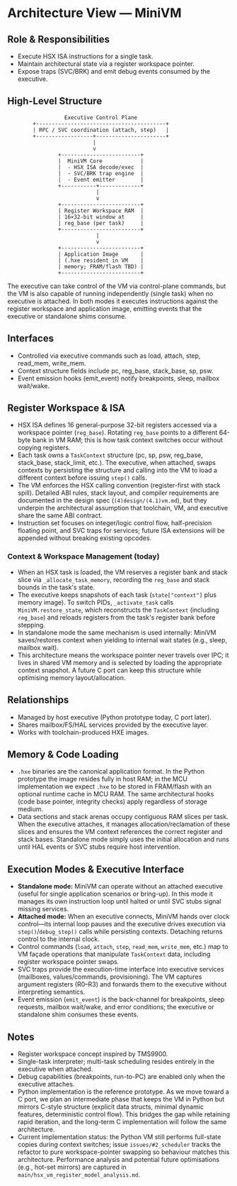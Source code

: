# Architecture View — MiniVM

## Role & Responsibilities
- Execute HSX ISA instructions for a single task.
- Maintain architectural state via a register workspace pointer.
- Expose traps (SVC/BRK) and emit debug events consumed by the executive.

## High-Level Structure
```
                  Executive Control Plane
        +-----------------------------------------+
        | RPC / SVC coordination (attach, step)   |
        +------------------+----------------------+
                           |
                           v
                +-------------------------+
                |  MiniVM Core            |
                |  - HSX ISA decode/exec  |
                |  - SVC/BRK trap engine  |
                |  - Event emitter        |
                +-----------+-------------+
                            |
                            v
                +-------------------------+
                | Register Workspace RAM  |
                | 16×32-bit window at     |
                | reg_base (per task)     |
                +-------------------------+
                            |
                            v
                +-------------------------+
                | Application Image       |
                | (.hxe resident in VM    |
                | memory; FRAM/flash TBD) |
                +-------------------------+
```
The executive can take control of the VM via control-plane commands, but the VM is also capable of running independently (single task) when no executive is attached. In both modes it executes instructions against the register workspace and application image, emitting events that the executive or standalone shims consume.

## Interfaces
- Controlled via executive commands such as load, attach, step, read_mem, write_mem.
- Context structure fields include pc, reg_base, stack_base, sp, psw.
- Event emission hooks (emit_event) notify breakpoints, sleep, mailbox wait/wake.

## Register Workspace & ISA
- HSX ISA defines 16 general-purpose 32-bit registers accessed via a workspace pointer (`reg_base`). Rotating `reg_base` points to a different 64-byte bank in VM RAM; this is how task context switches occur without copying registers.
- Each task owns a `TaskContext` structure (pc, sp, psw, reg_base, stack_base, stack_limit, etc.). The executive, when attached, swaps contexts by persisting the structure and calling into the VM to load a different context before issuing `step()` calls.
- The VM enforces the HSX calling convention (register-first with stack spill). Detailed ABI rules, stack layout, and compiler requirements are documented in the design spec (`(4)design/(4.1)vm.md`), but they underpin the architectural assumption that toolchain, VM, and executive share the same ABI contract.
- Instruction set focuses on integer/logic control flow, half-precision floating point, and SVC traps for services; future ISA extensions will be appended without breaking existing opcodes.

### Context & Workspace Management (today)
- When an HSX task is loaded, the VM reserves a register bank and stack slice via `_allocate_task_memory`, recording the `reg_base` and stack bounds in the task's state.
- The executive keeps snapshots of each task (`state["context"]` plus memory image). To switch PIDs, `_activate_task` calls `MiniVM.restore_state`, which reconstructs the `TaskContext` (including `reg_base`) and reloads registers from the task's register bank before stepping.
- In standalone mode the same mechanism is used internally: MiniVM saves/restores context when yielding to internal wait states (e.g., sleep, mailbox wait).
- This architecture means the workspace pointer never travels over IPC; it lives in shared VM memory and is selected by loading the appropriate context snapshot. A future C port can keep this structure while optimising memory layout/allocation.

## Relationships
- Managed by host executive (Python prototype today, C port later).
- Shares mailbox/FS/HAL services provided by the executive layer.
- Works with toolchain-produced HXE images.

## Memory & Code Loading
- `.hxe` binaries are the canonical application format. In the Python prototype the image resides fully in host RAM; in the MCU implementation we expect `.hxe` to be stored in FRAM/flash with an optional runtime cache in MCU RAM. The same architectural hooks (code base pointer, integrity checks) apply regardless of storage medium.
- Data sections and stack arenas occupy contiguous RAM slices per task. When the executive attaches, it manages allocation/reclamation of these slices and ensures the VM context references the correct register and stack bases. Standalone mode simply uses the initial allocation and runs until HAL events or SVC stubs require host intervention.

## Execution Modes & Executive Interface
- **Standalone mode:** MiniVM can operate without an attached executive (useful for single application scenarios or bring-up). In this mode it manages its own instruction loop until halted or until SVC stubs signal missing services.
- **Attached mode:** When an executive connects, MiniVM hands over clock control—its internal loop pauses and the executive drives execution via `step()`/`debug_step()` calls while persisting contexts. Detaching returns control to the internal clock.
- Control commands (`load`, `attach`, `step`, `read_mem`, `write_mem`, etc.) map to VM façade operations that manipulate `TaskContext` data, including register workspace pointer swaps.
- SVC traps provide the execution-time interface into executive services (mailboxes, values/commands, provisioning). The VM captures argument registers (R0–R3) and forwards them to the executive without interpreting semantics.
- Event emission (`emit_event`) is the back-channel for breakpoints, sleep requests, mailbox wait/wake, and error conditions; the executive or standalone shim consumes these events.

## Notes
- Register workspace concept inspired by TMS9900.
- Single-task interpreter; multi-task scheduling resides entirely in the executive when attached.
- Debug capabilities (breakpoints, run-to-PC) are enabled only when the executive attaches.
- Python implementation is the reference prototype. As we move toward a C port, we plan an intermediate phase that keeps the VM in Python but mirrors C-style structure (explicit data structs, minimal dynamic features, deterministic control flow). This bridges the gap while retaining rapid iteration, and the long-term C implementation will follow the same architecture.
- Current implementation status: the Python VM still performs full-state copies during context switches; issue `issues/#2_scheduler` tracks the refactor to pure workspace-pointer swapping so behaviour matches this architecture. Performance analysis and potential future optimisations (e.g., hot-set mirrors) are captured in `main/hsx_vm_register_model_analysis.md`.
